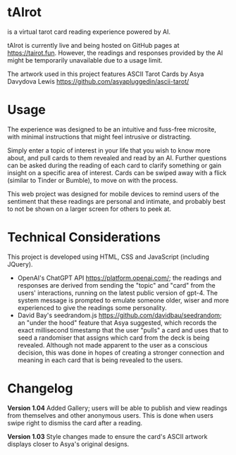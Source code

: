 # tAIrot
is a virtual tarot card reading experience powered by AI.

tAIrot is currently live and being hosted on GitHub pages at https://tairot.fun. However, the readings and responses provided by the AI might be temporarily unavailable due to a usage limit.

The artwork used in this project features ASCII Tarot Cards by Asya Davydova Lewis
https://github.com/asyapluggedin/ascii-tarot/

# Usage
The experience was designed to be an intuitive and fuss-free microsite, with minimal instructions that might feel intrusive or distracting.

Simply enter a topic of interest in your life that you wish to know more about, and pull cards to them revealed and read by an AI. Further questions can be asked during the reading of each card to clarify something or gain insight on a specific area of interest. Cards can be swiped away with a flick (similar to Tinder or Bumble), to move on with the process.

This web project was designed for mobile devices to remind users of the sentiment that these readings are personal and intimate, and probably best to not be shown on a larger screen for others to peek at.

# Technical Considerations
This project is developed using HTML, CSS and JavaScript (including JQuery).
- OpenAI's ChatGPT API https://platform.openai.com/; the readings and responses are derived from sending the "topic" and "card" from the users' interactions, running on the latest public version of gpt-4. The system message is prompted to emulate someone older, wiser and more experienced to give the readings some personality.
- David Bay's seedrandom.js https://github.com/davidbau/seedrandom; an "under the hood" feature that Asya suggested, which records the exact millisecond timestamp that the user "pulls" a card and uses that to seed a randomiser that assigns which card from the deck is being revealed. Although not made apparent to the user as a conscious decision, this was done in hopes of creating a stronger connection and meaning in each card that is being revealed to the users.

# Changelog
**Version 1.04**
Added Gallery; users will be able to publish and view readings from themselves and other anonymous users. This is done when users swipe right to dismiss the card after a reading.

**Version 1.03**
Style changes made to ensure the card's ASCII artwork displays closer to Asya's original designs.
